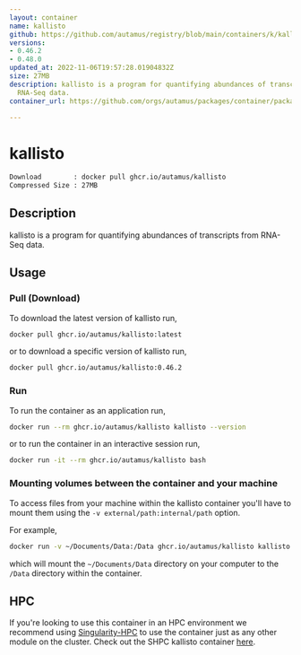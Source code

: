 ```yaml
---
layout: container
name: kallisto
github: https://github.com/autamus/registry/blob/main/containers/k/kallisto/spack.yaml
versions:
- 0.46.2
- 0.48.0
updated_at: 2022-11-06T19:57:28.01904832Z
size: 27MB
description: kallisto is a program for quantifying abundances of transcripts from
  RNA-Seq data.
container_url: https://github.com/orgs/autamus/packages/container/package/kallisto

---
```

# kallisto
```bash 
Download        : docker pull ghcr.io/autamus/kallisto
Compressed Size : 27MB
```

## Description
kallisto is a program for quantifying abundances of transcripts from RNA-Seq data.

## Usage
### Pull (Download)
To download the latest version of kallisto run,

```bash
docker pull ghcr.io/autamus/kallisto:latest
```

or to download a specific version of kallisto run,

```bash
docker pull ghcr.io/autamus/kallisto:0.46.2
```
### Run
To run the container as an application run,
```bash
docker run --rm ghcr.io/autamus/kallisto kallisto --version
```

or to run the container in an interactive session run,
```bash
docker run -it --rm ghcr.io/autamus/kallisto bash
```

### Mounting volumes between the container and your machine
To access files from your machine within the kallisto container you'll have to mount them using the `-v external/path:internal/path` option.

For example,
```bash
docker run -v ~/Documents/Data:/Data ghcr.io/autamus/kallisto kallisto /Data/myData.csv
```
which will mount the `~/Documents/Data` directory on your computer to the `/Data` directory within the container.

## HPC
If you're looking to use this container in an HPC environment we recommend using [Singularity-HPC](https://singularity-hpc.readthedocs.io) to use the container just as any other module on the cluster. Check out the SHPC kallisto container [here](https://singularityhub.github.io/singularity-hpc/r/ghcr.io-autamus-kallisto/).